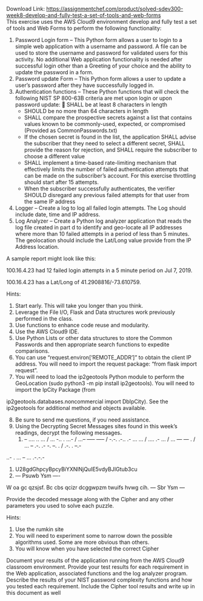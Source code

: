 Download Link: https://assignmentchef.com/product/solved-sdev300-week8-develop-and-fully-test-a-set-of-tools-and-web-forms
<br>
This exercise uses the AWS Cloud9 environment develop and fully test a set of tools and Web Forms to perform the following functionality:

<ol>

 <li>Password Login form – This Python form allows a user to login to a simple web application with a username and password. A file can be used to store the username and password for validated users for this activity. No additional Web application functionality is needed after successful login other than a Greeting of your choice and the ability to update the password in a form.</li>

 <li>Password update Form – This Python form allows a user to update a user’s password after they have successfully logged in.</li>

 <li>Authentication functions – These Python functions that will check the following NIST SP 800-63B criteria are met upon login or upon password update:  SHALL be at least 8 characters in length

  <ul>

   <li>SHOULD be no more than 64 characters in length</li>

   <li>SHALL compare the prospective secrets against a list that contains values known to be commonly-used, expected, or compromised (Provided as CommonPasswords.txt)</li>

   <li>If the chosen secret is found in the list, the application SHALL advise the subscriber that they need to select a different secret, SHALL provide the reason for rejection, and SHALL require the subscriber to choose a different value</li>

   <li>SHALL implement a time-based rate-limiting mechanism that effectively limits the number of failed authentication attempts that can be made on the subscriber’s account. For this exercise throttling should start after 15 attempts.</li>

   <li>When the subscriber successfully authenticates, the verifier SHOULD disregard any previous failed attempts for that user from the same IP address</li>

  </ul></li>

 <li>Logger – Create a log to log all failed login attempts. The Log should include date, time and IP address.</li>

 <li>Log Analyzer – Create a Python log analyzer application that reads the log file created in part d to identify and geo-locate all IP addresses where more than 10 failed attempts in a period of less than 5 minutes. The geolocation should include the Lat/Long value provide from the IP Address location.</li>

</ol>

A sample report might look like this:

100.16.4.23 had 12 failed login attempts in a 5 minute period on Jul 7, 2019.

100.16.4.23 has a Lat/Long of 41.2908816/-73.610759.




Hints:

<ol>

 <li>Start early. This will take you longer than you think.</li>

 <li>Leverage the File I/O, Flask and Data structures work previously performed in the class.</li>

 <li>Use functions to enhance code reuse and modularity.</li>

 <li>Use the AWS Cloud9 IDE.</li>

 <li>Use Python Lists or other data structures to store the Common Passwords and then appropriate search functions to expedite comparisons.</li>

 <li>You can use “request.environ[‘REMOTE_ADDR’]” to obtain the client IP address. You will need to import the request package: “from flask import request”.</li>

 <li>You will need to load the ip2geotools Python module to perform the GeoLocation (sudo python3 -m pip install ip2geotools). You will need to import the IpCity Package (from</li>

</ol>

ip2geotools.databases.noncommercial import DbIpCity). See the ip2geotools for additional method and objects available.

<ol start="8">

 <li>Be sure to send me questions, if you need assistance.</li>

 <li>Using the Decrypting Secret Messages sites found in this week’s readings, decrypt the following messages<strong>. </strong>

  <ol>

   <li>– …. .. … / … -.. . …- / …– —– —– / -.-. .-.. .- … … / …. .- … / … — — . / … – .-. .- -. –. . / .-. . –.-</li>

  </ol></li>

</ol>

..- . … – … .-.-.-

<ol>

 <li>U28gdGhpcyBpcyBiYXNlNjQuIE5vdyBJIGtub3cu</li>

 <li>— Psuwb Ysm —-</li>

</ol>

W oa gc qzsjsf. Bc cbs qcizr dcggwpzm twuifs hvwg cih.  — Sbr Ysm —




Provide the decoded message along with the Cipher and any other parameters you used to solve each puzzle.

Hints:

<ol>

 <li>Use the rumkin site</li>

 <li>You will need to experiment some to narrow down the possible algorithms used. Some are more obvious than others.</li>

 <li>You will know when you have selected the correct Cipher</li>

</ol>




Document your results of the application running from the AWS Cloud9 classroom environment.  Provide your test results for each requirement in the Web application, associated functions and the log analyzer program. Describe the results of your NIST password complexity functions and how you tested each requirement. Include the Cipher tool results and write up in this document as well